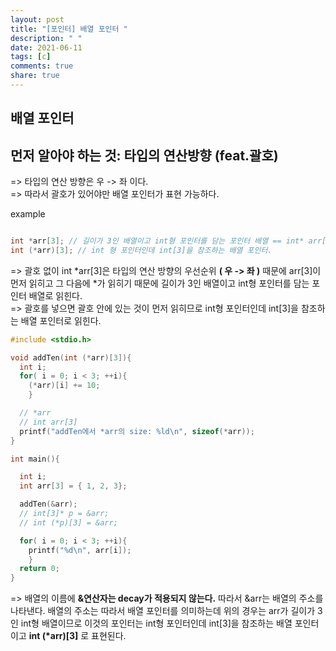 ```yaml
---
layout: post
title: "[포인터] 배열 포인터 "
description: " "
date: 2021-06-11
tags: [c]
comments: true
share: true
---
```


## 배열 포인터 

## 먼저 알아야 하는 것: 타입의 연산방향 (feat.괄호)

=> 타입의 연산 방향은 우 -> 좌 이다.
<br>=> 따라서 괄호가 있어야만 배열 포인터가 표현 가능하다.

example
```c

int *arr[3]; // 길이가 3인 배열이고 int형 포인터를 담는 포인터 배열 == int* arr[3]
int (*arr)[3]; // int 형 포인터인데 int[3]을 참조하는 배열 포인터.

```
=> 괄호 없이 int \*arr[3]은 타입의 연산 방향의 우선순위 **( 우 -> 좌 )** 때문에 arr[3]이 먼저 읽히고 그 다음에 \*가 읽히기 때문에 길이가 3인 배열이고 int형 포인터를 담는 포인터 배열로 읽힌다. 
<br>=> 괄호를 넣으면 괄호 안에 있는 것이 먼저 읽히므로 int형 포인터인데 int\[3]을 참조하는 배열 포인터로 읽힌다. 


```c
#include <stdio.h>

void addTen(int (*arr)[3]){
  int i;
  for( i = 0; i < 3; ++i){
    (*arr)[i] += 10;
	}

  // *arr  
  // int arr[3]
  printf("addTen에서 *arr의 size: %ld\n", sizeof(*arr));
}

int main(){

  int i;
  int arr[3] = { 1, 2, 3};

  addTen(&arr);
  // int[3]* p = &arr;
  // int (*p)[3] = &arr;

  for( i = 0; i < 3; ++i){
    printf("%d\n", arr[i]);
	}
  return 0;
}

```
=> 배열의 이름에 **&연산자는 decay가 적용되지 않는다.** 따라서 &arr는 배열의 주소를 나타낸다. 배열의 주소는 따라서 배열 포인터를 의미하는데 위의 경우는 arr가 길이가 3인 int형 배열이므로 이것의 포인터는 int형 포인터인데 int\[3]을 참조하는 배열 포인터이고 **int (\*arr)[3]** 로 표현된다. 
 
